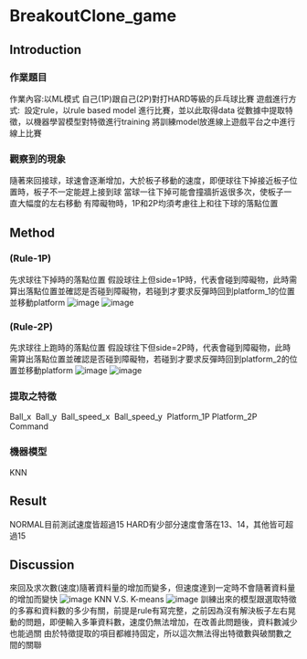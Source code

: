 # BreakoutClone_game
## Introduction
### 作業題目
作業內容:以ML模式 自己(1P)跟自己(2P)對打HARD等級的乒乓球比賽
遊戲進行方式: 
設定rule，以rule based model 進行比賽，並以此取得data
從數據中提取特徵，以機器學習模型對特徵進行training
將訓練model放進線上遊戲平台之中進行線上比賽
### 觀察到的現象
隨著來回接球，球速會逐漸增加，大於板子移動的速度，即便球往下掉接近板子位置時，板子不一定能趕上接到球
當球一往下掉可能會撞牆折返很多次，使板子一直大幅度的左右移動
有障礙物時，1P和2P均須考慮往上和往下球的落點位置
## Method
### (Rule-1P)
先求球往下掉時的落點位置
假設球往上但side=1P時，代表會碰到障礙物，此時需算出落點位置並確認是否碰到障礙物，若碰到才要求反彈時回到platform_1的位置並移動platform
![image](https://github.com/LinChiaEn/BreakoutClone_game/assets/93340978/0ea91a7a-00ad-40f2-9c94-0b30473f7e37)
![image](https://github.com/LinChiaEn/BreakoutClone_game/assets/93340978/16557edd-9c23-4f0f-9fba-d585e822472a)
### (Rule-2P)
先求球往上跑時的落點位置
假設球往下但side=2P時，代表會碰到障礙物，此時需算出落點位置並確認是否碰到障礙物，若碰到才要求反彈時回到platform_2的位置並移動platform
![image](https://github.com/LinChiaEn/BreakoutClone_game/assets/93340978/7a606aea-99bf-46c1-a997-745b43d4091f)
![image](https://github.com/LinChiaEn/BreakoutClone_game/assets/93340978/b727acc8-1c1e-4042-bddd-ec91365bcde4)
### 提取之特徵
Ball_x 
Ball_y 
Ball_speed_x 
Ball_speed_y 
Platform_1P
Platform_2P
Command
### 機器模型
KNN
## Result
NORMAL目前測試速度皆超過15
HARD有少部分速度會落在13、14，其他皆可超過15
## Discussion
來回及求次數(速度)隨著資料量的增加而變多，但速度達到一定時不會隨著資料量的增加而變快
![image](https://github.com/LinChiaEn/BreakoutClone_game/assets/93340978/c4d81361-812b-4ff4-ad6c-e2448116fa97)
KNN V.S. K-means
![image](https://github.com/LinChiaEn/BreakoutClone_game/assets/93340978/8d1552fd-e26d-4714-b452-dbbf5f38feef)
訓練出來的模型跟選取特徵的多寡和資料數的多少有關，前提是rule有寫完整，之前因為沒有解決板子左右晃動的問題，即便輸入多筆資料數，速度仍無法增加，在改善此問題後，資料數減少也能過關
由於特徵提取的項目都維持固定，所以這次無法得出特徵數與破關數之間的關聯






